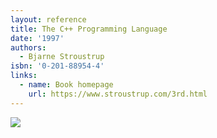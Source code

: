 ```yaml
---
layout: reference
title: The C++ Programming Language
date: '1997'
authors:
  - Bjarne Stroustrup
isbn: '0-201-88954-4'
links:
  - name: Book homepage
    url: https://www.stroustrup.com/3rd.html
---
```

![](/media/books/stroustrup.jpg)
